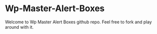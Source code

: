 # Wp-Master-Alert-Boxes
Welcome to Wp Master Alert Boxes github repo. Feel free to fork and play around with it.
 
